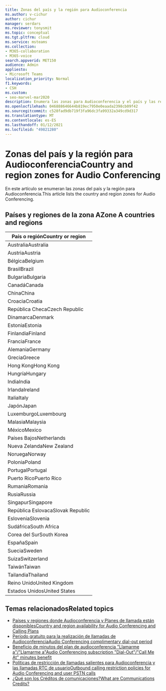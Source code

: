 ```yaml
---
title: Zonas del país y la región para Audioconferencia
ms.author: v-cichur
author: cichur
manager: serdars
ms.reviewer: tonysmit
ms.topic: conceptual
ms.tgt.pltfrm: cloud
ms.service: msteams
ms.collection:
- M365-collaboration
- M365-voice
search.appverid: MET150
audience: Admin
appliesto:
- Microsoft Teams
localization_priority: Normal
f1.keywords:
- CSH
ms.custom:
- seo-marvel-mar2020
description: Enumera las zonas para Audioconferencia y el país y las regiones de cada zona.
ms.openlocfilehash: 046888646644b819ec7950e0eaada2398cb09f42
ms.sourcegitcommit: c528fad9db719f3fa96dc3fa99332a349cd9d317
ms.translationtype: MT
ms.contentlocale: es-ES
ms.lasthandoff: 01/12/2021
ms.locfileid: "49821280"
---
```

# <a name="country-and-region-zones-for-audio-conferencing"></a><span data-ttu-id="41830-103">Zonas del país y la región para Audioconferencia</span><span class="sxs-lookup"><span data-stu-id="41830-103">Country and region zones for Audio Conferencing</span></span>

<span data-ttu-id="41830-104">En este artículo se enumeran las zonas del país y la región para Audioconferencia.</span><span class="sxs-lookup"><span data-stu-id="41830-104">This article lists the country and region zones for Audio Conferencing.</span></span>

## <a name="zone-a-countries-and-regions"></a><span data-ttu-id="41830-105">Países y regiones de la zona A</span><span class="sxs-lookup"><span data-stu-id="41830-105">Zone A countries and regions</span></span>

|<span data-ttu-id="41830-106">País o región</span><span class="sxs-lookup"><span data-stu-id="41830-106">Country or region</span></span>    |
|-----|
|<span data-ttu-id="41830-107">Australia</span><span class="sxs-lookup"><span data-stu-id="41830-107">Australia</span></span>  <br/> |
|<span data-ttu-id="41830-108">Austria</span><span class="sxs-lookup"><span data-stu-id="41830-108">Austria</span></span>  <br/> |
|<span data-ttu-id="41830-109">Bélgica</span><span class="sxs-lookup"><span data-stu-id="41830-109">Belgium</span></span>  <br/> |
|<span data-ttu-id="41830-110">Brasil</span><span class="sxs-lookup"><span data-stu-id="41830-110">Brazil</span></span>  <br/> |
|<span data-ttu-id="41830-111">Bulgaria</span><span class="sxs-lookup"><span data-stu-id="41830-111">Bulgaria</span></span>  <br/> |
|<span data-ttu-id="41830-112">Canadá</span><span class="sxs-lookup"><span data-stu-id="41830-112">Canada</span></span>  <br/> |
|<span data-ttu-id="41830-113">China</span><span class="sxs-lookup"><span data-stu-id="41830-113">China</span></span>  <br/> |
|<span data-ttu-id="41830-114">Croacia</span><span class="sxs-lookup"><span data-stu-id="41830-114">Croatia</span></span>  <br/> |
|<span data-ttu-id="41830-115">República Checa</span><span class="sxs-lookup"><span data-stu-id="41830-115">Czech Republic</span></span>  <br/> |
|<span data-ttu-id="41830-116">Dinamarca</span><span class="sxs-lookup"><span data-stu-id="41830-116">Denmark</span></span>  <br/> |
|<span data-ttu-id="41830-117">Estonia</span><span class="sxs-lookup"><span data-stu-id="41830-117">Estonia</span></span>  <br/> |
|<span data-ttu-id="41830-118">Finlandia</span><span class="sxs-lookup"><span data-stu-id="41830-118">Finland</span></span>  <br/> |
|<span data-ttu-id="41830-119">Francia</span><span class="sxs-lookup"><span data-stu-id="41830-119">France</span></span>  <br/> |
|<span data-ttu-id="41830-120">Alemania</span><span class="sxs-lookup"><span data-stu-id="41830-120">Germany</span></span>  <br/> |
|<span data-ttu-id="41830-121">Grecia</span><span class="sxs-lookup"><span data-stu-id="41830-121">Greece</span></span>  <br/> |
|<span data-ttu-id="41830-122">Hong Kong</span><span class="sxs-lookup"><span data-stu-id="41830-122">Hong Kong</span></span>  <br/> |
|<span data-ttu-id="41830-123">Hungría</span><span class="sxs-lookup"><span data-stu-id="41830-123">Hungary</span></span>  <br/> |
|<span data-ttu-id="41830-124">India</span><span class="sxs-lookup"><span data-stu-id="41830-124">India</span></span>  <br/> |
|<span data-ttu-id="41830-125">Irlanda</span><span class="sxs-lookup"><span data-stu-id="41830-125">Ireland</span></span>  <br/> |
|<span data-ttu-id="41830-126">Italia</span><span class="sxs-lookup"><span data-stu-id="41830-126">Italy</span></span>  <br/> |
|<span data-ttu-id="41830-127">Japón</span><span class="sxs-lookup"><span data-stu-id="41830-127">Japan</span></span>  <br/> |
|<span data-ttu-id="41830-128">Luxemburgo</span><span class="sxs-lookup"><span data-stu-id="41830-128">Luxembourg</span></span>  <br/> |
|<span data-ttu-id="41830-129">Malasia</span><span class="sxs-lookup"><span data-stu-id="41830-129">Malaysia</span></span>  <br/> |
|<span data-ttu-id="41830-130">México</span><span class="sxs-lookup"><span data-stu-id="41830-130">Mexico</span></span>  <br/> |
|<span data-ttu-id="41830-131">Países Bajos</span><span class="sxs-lookup"><span data-stu-id="41830-131">Netherlands</span></span>  <br/> |
|<span data-ttu-id="41830-132">Nueva Zelanda</span><span class="sxs-lookup"><span data-stu-id="41830-132">New Zealand</span></span>  <br/> |
|<span data-ttu-id="41830-133">Noruega</span><span class="sxs-lookup"><span data-stu-id="41830-133">Norway</span></span>  <br/> |
|<span data-ttu-id="41830-134">Polonia</span><span class="sxs-lookup"><span data-stu-id="41830-134">Poland</span></span>  <br/> |
|<span data-ttu-id="41830-135">Portugal</span><span class="sxs-lookup"><span data-stu-id="41830-135">Portugal</span></span>  <br/> |
|<span data-ttu-id="41830-136">Puerto Rico</span><span class="sxs-lookup"><span data-stu-id="41830-136">Puerto Rico</span></span>  <br/> |
|<span data-ttu-id="41830-137">Rumania</span><span class="sxs-lookup"><span data-stu-id="41830-137">Romania</span></span>  <br/> |
|<span data-ttu-id="41830-138">Rusia</span><span class="sxs-lookup"><span data-stu-id="41830-138">Russia</span></span>  <br/> |
|<span data-ttu-id="41830-139">Singapur</span><span class="sxs-lookup"><span data-stu-id="41830-139">Singapore</span></span>  <br/> |
|<span data-ttu-id="41830-140">República Eslovaca</span><span class="sxs-lookup"><span data-stu-id="41830-140">Slovak Republic</span></span>  <br/> |
|<span data-ttu-id="41830-141">Eslovenia</span><span class="sxs-lookup"><span data-stu-id="41830-141">Slovenia</span></span>  <br/> |
|<span data-ttu-id="41830-142">Sudáfrica</span><span class="sxs-lookup"><span data-stu-id="41830-142">South Africa</span></span>  <br/> |
|<span data-ttu-id="41830-143">Corea del Sur</span><span class="sxs-lookup"><span data-stu-id="41830-143">South Korea</span></span>  <br/> |
|<span data-ttu-id="41830-144">España</span><span class="sxs-lookup"><span data-stu-id="41830-144">Spain</span></span>  <br/> |
|<span data-ttu-id="41830-145">Suecia</span><span class="sxs-lookup"><span data-stu-id="41830-145">Sweden</span></span>  <br/> |
|<span data-ttu-id="41830-146">Suiza</span><span class="sxs-lookup"><span data-stu-id="41830-146">Switzerland</span></span>  <br/> |
|<span data-ttu-id="41830-147">Taiwán</span><span class="sxs-lookup"><span data-stu-id="41830-147">Taiwan</span></span>  <br/> |
|<span data-ttu-id="41830-148">Tailandia</span><span class="sxs-lookup"><span data-stu-id="41830-148">Thailand</span></span>  <br/> |
|<span data-ttu-id="41830-149">Reino Unido</span><span class="sxs-lookup"><span data-stu-id="41830-149">United Kingdom</span></span>  <br/> |
|<span data-ttu-id="41830-150">Estados Unidos</span><span class="sxs-lookup"><span data-stu-id="41830-150">United States</span></span>  <br/> |

## <a name="related-topics"></a><span data-ttu-id="41830-151">Temas relacionados</span><span class="sxs-lookup"><span data-stu-id="41830-151">Related topics</span></span>

- [<span data-ttu-id="41830-152">Países y regiones donde Audioconferencia y Planes de llamada están disponibles</span><span class="sxs-lookup"><span data-stu-id="41830-152">Country and region availability for Audio Conferencing and Calling Plans</span></span>](country-and-region-availability-for-audio-conferencing-and-calling-plans/country-and-region-availability-for-audio-conferencing-and-calling-plans.md)
- [<span data-ttu-id="41830-153">Período gratuito para la realización de llamadas de Audioconferencia</span><span class="sxs-lookup"><span data-stu-id="41830-153">Audio Conferencing complimentary dial-out period</span></span>](complimentary-dial-out-period.md)
- [<span data-ttu-id="41830-154">Beneficio de minutos del plan de audioconferencia "Llamarme a"/"Llamarme a"</span><span class="sxs-lookup"><span data-stu-id="41830-154">Audio Conferencing subscription "Dial-Out"/"Call Me At" minutes benefit</span></span>](audio-conferencing-subscription-dial-out.md)
- [<span data-ttu-id="41830-155">Políticas de restricción de llamadas salientes para Audioconferencia y las llamadas RTC de usuario</span><span class="sxs-lookup"><span data-stu-id="41830-155">Outbound calling restriction policies for Audio Conferencing and user PSTN calls</span></span>](outbound-calling-restriction-policies.md)
- [<span data-ttu-id="41830-156">¿Qué son los Créditos de comunicaciones?</span><span class="sxs-lookup"><span data-stu-id="41830-156">What are Communications Credits?</span></span>](what-are-communications-credits.md)
